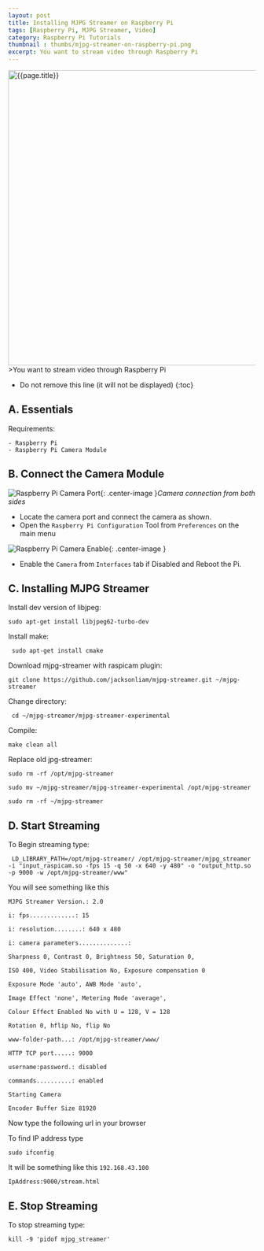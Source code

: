 ```yaml
---
layout: post
title: Installing MJPG Streamer on Raspberry Pi
tags: [Raspberry Pi, MJPG Streamer, Video]
category: Raspberry Pi Tutorials
thumbnail : thumbs/mjpg-streamer-on-raspberry-pi.png
excerpt: You want to stream video through Raspberry Pi
---
```

<img width="600"   alt="{{page.title}}" title="{{page.title}}" itemprop="thumbnailUrl" src="/thumbs/{{post.thumbnail}}">
>You want to stream video through Raspberry Pi

* Do not remove this line (it will not be displayed)
{:toc}

## A. Essentials

  Requirements:

    - Raspberry Pi
    - Raspberry Pi Camera Module


## B. Connect the Camera Module


![Raspberry Pi Camera Port]({{site.url}}/images/raspb-camera-connection.png "Raspberry Pi Camera Port"){: .center-image }*Camera connection from both sides*
  - Locate the camera port and connect the camera as shown.
  - Open the `Raspberry Pi Configuration` Tool from `Preferences` on the main menu

![Raspberry Pi Camera Enable]({{site.url}}/images/raspi-camera-config.png "Raspberry Pi Camera Enable"){: .center-image }

  - Enable the `Camera` from `Interfaces` tab if Disabled and Reboot the Pi.


## C. Installing MJPG Streamer


  Install dev version of libjpeg:


```
sudo apt-get install libjpeg62-turbo-dev
```


  Install make:

```
 sudo apt-get install cmake
```


  Download mjpg-streamer with raspicam plugin:


```
git clone https://github.com/jacksonliam/mjpg-streamer.git ~/mjpg-streamer
```


  Change directory:


```
 cd ~/mjpg-streamer/mjpg-streamer-experimental
 ```


  Compile:


 ```
 make clean all
 ```

  Replace old jpg-streamer:


 ```
 sudo rm -rf /opt/mjpg-streamer

sudo mv ~/mjpg-streamer/mjpg-streamer-experimental /opt/mjpg-streamer

sudo rm -rf ~/mjpg-streamer
 ```


## D. Start Streaming


  To Begin streaming type:


```
 LD_LIBRARY_PATH=/opt/mjpg-streamer/ /opt/mjpg-streamer/mjpg_streamer -i "input_raspicam.so -fps 15 -q 50 -x 640 -y 480" -o "output_http.so -p 9000 -w /opt/mjpg-streamer/www"
```


  You will see something like this

```
MJPG Streamer Version.: 2.0

i: fps.............: 15

i: resolution........: 640 x 480

i: camera parameters..............:

Sharpness 0, Contrast 0, Brightness 50, Saturation 0,

ISO 400, Video Stabilisation No, Exposure compensation 0

Exposure Mode 'auto', AWB Mode 'auto',

Image Effect 'none', Metering Mode 'average',

Colour Effect Enabled No with U = 128, V = 128

Rotation 0, hflip No, flip No

www-folder-path...: /opt/mjpg-streamer/www/

HTTP TCP port.....: 9000

username:password.: disabled

commands..........: enabled

Starting Camera

Encoder Buffer Size 81920
```
  Now type the following url in your browser

  To find IP address type

```
sudo ifconfig
```

  It will be something like this `192.168.43.100`
```
IpAddress:9000/stream.html
```

## E. Stop Streaming


  To stop streaming type:


```
kill -9 'pidof mjpg_streamer'
```
